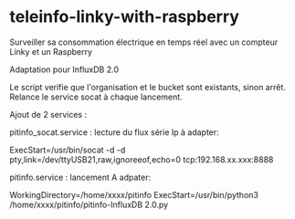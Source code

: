 # teleinfo-linky-with-raspberry
Surveiller sa consommation électrique en temps réel avec un compteur Linky et un Raspberry 

Adaptation pour InfluxDB 2.0

Le script verifie que l'organisation et le bucket sont existants, sinon arrêt.
Relance le service socat à chaque lancement.

Ajout de 2 services :

pitinfo_socat.service : 
lecture du flux série
Ip à adapter:

ExecStart=/usr/bin/socat -d -d pty,link=/dev/ttyUSB21,raw,ignoreeof,echo=0 tcp:192.168.xx.xxx:8888

pitinfo.service : 
lancement
A adpater:

WorkingDirectory=/home/xxxx/pitinfo
ExecStart=/usr/bin/python3 /home/xxxx/pitinfo/pitinfo-InfluxDB 2.0.py

